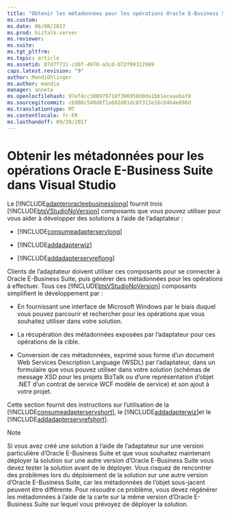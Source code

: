 ```yaml
---
title: "Obtenir les métadonnées pour les opérations Oracle E-Business Suite dans Visual Studio | Documents Microsoft"
ms.custom: 
ms.date: 06/08/2017
ms.prod: biztalk-server
ms.reviewer: 
ms.suite: 
ms.tgt_pltfrm: 
ms.topic: article
ms.assetid: 87d7f731-cd0f-4970-a3cd-072f09312989
caps.latest.revision: "9"
author: MandiOhlinger
ms.author: mandia
manager: anneta
ms.openlocfilehash: 97ef4cc308979718f306958d0da1bb1eceaebaf8
ms.sourcegitcommit: cb908c540d8f1a692d01dc8f313e16cb4b4e696d
ms.translationtype: MT
ms.contentlocale: fr-FR
ms.lasthandoff: 09/20/2017
---
```

# <a name="get-metadata-for-oracle-e-business-suite-operations-in-visual-studio"></a>Obtenir les métadonnées pour les opérations Oracle E-Business Suite dans Visual Studio
Le [!INCLUDE[adapteroracleebusinesslong](../../includes/adapteroracleebusinesslong-md.md)] fournit trois [!INCLUDE[btsVStudioNoVersion](../../includes/btsvstudionoversion-md.md)] composants que vous pouvez utiliser pour vous aider à développer des solutions à l’aide de l’adaptateur :  
  
-   [!INCLUDE[consumeadapterservlong](../../includes/consumeadapterservlong-md.md)]  
  
-   [!INCLUDE[addadapterwiz](../../includes/addadapterwiz-md.md)]  
  
-   [!INCLUDE[addadapterservreflong](../../includes/addadapterservreflong-md.md)]  
  
 Clients de l’adaptateur doivent utiliser ces composants pour se connecter à Oracle E-Business Suite, puis générer des métadonnées pour les opérations à effectuer. Tous ces [!INCLUDE[btsVStudioNoVersion](../../includes/btsvstudionoversion-md.md)] composants simplifient le développement par :  
  
-   En fournissant une interface de Microsoft Windows par le biais duquel vous pouvez parcourir et rechercher pour les opérations que vous souhaitez utiliser dans votre solution.  
  
-   La récupération des métadonnées exposées par l’adaptateur pour ces opérations de la cible.  
  
-   Conversion de ces métadonnées, exprimé sous forme d’un document Web Services Description Language (WSDL) par l’adaptateur, dans un formulaire que vous pouvez utiliser dans votre solution (schémas de message XSD pour les projets BizTalk ou d’une représentation d’objet .NET d’un contrat de service WCF modèle de service) et son ajout à votre projet.  
  
 Cette section fournit des instructions sur l’utilisation de la [!INCLUDE[consumeadapterservshort](../../includes/consumeadapterservshort-md.md)], le [!INCLUDE[addadapterwiz](../../includes/addadapterwiz-md.md)]et le [!INCLUDE[addadapterservrefshort](../../includes/addadapterservrefshort-md.md)].  
  
> [!NOTE]
>  Si vous avez créé une solution à l’aide de l’adaptateur sur une version particulière d’Oracle E-Business Suite et que vous souhaitez maintenant déployer la solution sur une autre version d’Oracle E-Business Suite vous devez tester la solution avant de le déployer. Vous risquez de rencontrer des problèmes lors du déploiement de la solution sur une autre version d’Oracle E-Business Suite, car les métadonnées de l’objet sous-jacent peuvent être différente. Pour résoudre ce problème, vous devez régénérer les métadonnées à l’aide de la carte sur la même version d’Oracle E-Business Suite sur lequel vous prévoyez de déployer la solution.  
  
